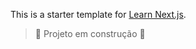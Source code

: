 This is a starter template for [Learn Next.js](https://nextjs.org/learn).

> :construction: Projeto em construção :construction:
